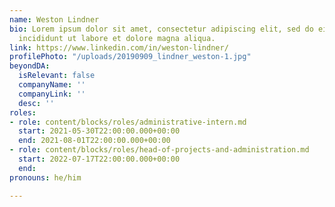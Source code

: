 ```yaml
---
name: Weston Lindner
bio: Lorem ipsum dolor sit amet, consectetur adipiscing elit, sed do eiusmod tempor
  incididunt ut labore et dolore magna aliqua.
link: https://www.linkedin.com/in/weston-lindner/
profilePhoto: "/uploads/20190909_lindner_weston-1.jpg"
beyondDA:
  isRelevant: false
  companyName: ''
  companyLink: ''
  desc: ''
roles:
- role: content/blocks/roles/administrative-intern.md
  start: 2021-05-30T22:00:00.000+00:00
  end: 2021-08-01T22:00:00.000+00:00
- role: content/blocks/roles/head-of-projects-and-administration.md
  start: 2022-07-17T22:00:00.000+00:00
  end: 
pronouns: he/him

---
```

